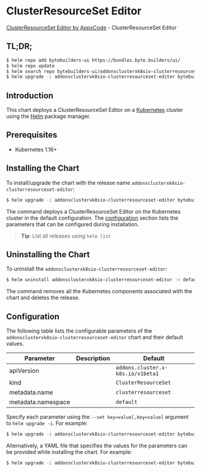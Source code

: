 # ClusterResourceSet Editor

[ClusterResourceSet Editor by AppsCode](https://byte.builders) - ClusterResourceSet Editor

## TL;DR;

```bash
$ helm repo add bytebuilders-ui https://bundles.byte.builders/ui/
$ helm repo update
$ helm search repo bytebuilders-ui/addonsclusterxk8sio-clusterresourceset-editor --version=v0.4.17
$ helm upgrade -i addonsclusterxk8sio-clusterresourceset-editor bytebuilders-ui/addonsclusterxk8sio-clusterresourceset-editor -n default --create-namespace --version=v0.4.17
```

## Introduction

This chart deploys a ClusterResourceSet Editor on a [Kubernetes](http://kubernetes.io) cluster using the [Helm](https://helm.sh) package manager.

## Prerequisites

- Kubernetes 1.16+

## Installing the Chart

To install/upgrade the chart with the release name `addonsclusterxk8sio-clusterresourceset-editor`:

```bash
$ helm upgrade -i addonsclusterxk8sio-clusterresourceset-editor bytebuilders-ui/addonsclusterxk8sio-clusterresourceset-editor -n default --create-namespace --version=v0.4.17
```

The command deploys a ClusterResourceSet Editor on the Kubernetes cluster in the default configuration. The [configuration](#configuration) section lists the parameters that can be configured during installation.

> **Tip**: List all releases using `helm list`

## Uninstalling the Chart

To uninstall the `addonsclusterxk8sio-clusterresourceset-editor`:

```bash
$ helm uninstall addonsclusterxk8sio-clusterresourceset-editor -n default
```

The command removes all the Kubernetes components associated with the chart and deletes the release.

## Configuration

The following table lists the configurable parameters of the `addonsclusterxk8sio-clusterresourceset-editor` chart and their default values.

|     Parameter      | Description |                   Default                    |
|--------------------|-------------|----------------------------------------------|
| apiVersion         |             | <code>addons.cluster.x-k8s.io/v1beta1</code> |
| kind               |             | <code>ClusterResourceSet</code>              |
| metadata.name      |             | <code>clusterresourceset</code>              |
| metadata.namespace |             | <code>default</code>                         |


Specify each parameter using the `--set key=value[,key=value]` argument to `helm upgrade -i`. For example:

```bash
$ helm upgrade -i addonsclusterxk8sio-clusterresourceset-editor bytebuilders-ui/addonsclusterxk8sio-clusterresourceset-editor -n default --create-namespace --version=v0.4.17 --set apiVersion=addons.cluster.x-k8s.io/v1beta1
```

Alternatively, a YAML file that specifies the values for the parameters can be provided while
installing the chart. For example:

```bash
$ helm upgrade -i addonsclusterxk8sio-clusterresourceset-editor bytebuilders-ui/addonsclusterxk8sio-clusterresourceset-editor -n default --create-namespace --version=v0.4.17 --values values.yaml
```
